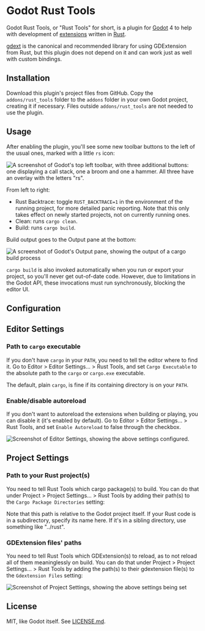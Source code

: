 Godot Rust Tools 
================

Godot Rust Tools, or "Rust Tools" for short, is a plugin for [Godot](https://godotengine.org/) 4 to help with development of [extensions](https://docs.godotengine.org/en/stable/tutorials/scripting/gdextension/what_is_gdextension.html) written in [Rust](https://www.rust-lang.org/).

[gdext](https://godot-rust.github.io/) is the canonical and recommended library for using GDExtension from Rust, but this plugin does not depend on it and can work just as well with custom bindings.

Installation
------------

Download this plugin's project files from GitHub. Copy the `addons/rust_tools` folder to the `addons` folder in your own Godot project, creating it if necessary. Files outside `addons/rust_tools` are not needed to use the plugin.

Usage
-----

After enabling the plugin, you'll see some new toolbar buttons to the left of the usual ones, marked with a little `rs` icon:

![A screenshot of Godot's top left toolbar, with three additional buttons: one displaying a call stack, one a broom and one a hammer. All three have an overlay with the letters "rs".](readme_images/toolbar.png)

From left to right:

- Rust Backtrace: toggle `RUST_BACKTRACE=1` in the environment of the running project, for more detailed panic reporting. Note that this only takes effect on newly started projects, not on currently running ones.
- Clean: runs `cargo clean`.
- Build: runs `cargo build`.

Build output goes to the Output pane at the bottom:

![A screenshot of Godot's Output pane, showing the output of a cargo build process](readme_images/build_output.png)

`cargo build` is also invoked automatically when you run or export your project, so you'll never get out-of-date code. However, due to limitations in the Godot API, these invocations must run synchronously, blocking the editor UI.

Configuration
-------------

## Editor Settings

### Path to `cargo` executable

If you don't have `cargo` in your `PATH`, you need to tell the editor where to find it. Go to Editor > Editor Settings… > Rust Tools, and set `Cargo Executable` to the absolute path to the `cargo` or `cargo.exe` executable.

The default, plain `cargo`, is fine if its containing directory is on your `PATH`.

### Enable/disable autoreload

If you don't want to autoreload the extensions when building or playing, you can disable it (it's enabled by default). Go to Editor > Editor Settings… > Rust Tools, and set `Enable Autoreload` to false through the checkbox.

![Screenshot of Editor Settings, showing the above settings configured.](readme_images/editor_settings.png)

## Project Settings

### Path to your Rust project(s)

You need to tell Rust Tools which cargo package(s) to build. You can do that under Project > Project Settings… > Rust Tools by adding their path(s) to the `Cargo Package Directories` setting:

Note that this path is relative to the Godot project itself. If your Rust code is in a subdirectory, specify its name here. If it's in a sibling directory, use something like "../rust".

### GDExtension files' paths

You need to tell Rust Tools which GDExtension(s) to reload, as to not reload all of them meaninglessly on build. You can do that under Project > Project Settings… > Rust Tools by adding the path(s) to their gdextension file(s) to the `Gdextension Files` setting:

![Screenshot of Project Settings, showing the above settings being set](readme_images/project_settings.png)

License
-------

MIT, like Godot itself. See [LICENSE.md](LICENSE.md).
